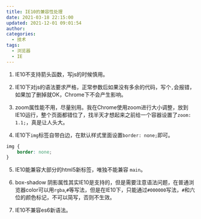 ```yaml
---
title: IE10的兼容性处理
date: 2021-03-18 22:15:00
updated: 2021-12-01 09:01:54
author: 
categories: 
  - 技术
tags: 
  - 浏览器
  - IE
---
```





1. IE10不支持箭头函数，写js的时候慎用。

2. IE10下对js的语法要求严格，正常参数后如果没有多余的代码，写个`,`会报错，如果加了删掉就OK，Chrome下不会产生影响。

3. zoom属性能不用，尽量别用。我在Chrome使用zoom进行大小调整，放到IE10运行，整个页面都错位了，找半天才想起来之前给一个容器设置了`zoom: 1.1;`，真是让人头大。

4. IE10下`img`标签自带白边，在默认样式里面设置`border: none;`即可。

```css
img {
    border: none;
}
```

5. IE10能兼容大部分的html5新标签，唯独不能兼容 `main`。

6. box-shadow 阴影属性其实IE10是支持的，但是需要注意语法问题，在普通浏览器color可以用`rgba`,`#`等写法，但是在IE10下，只能通过`#000000`写法，`#`和六位的颜色标记，不可以简写，否则不生效。

7. IE10不兼容es6新语法。